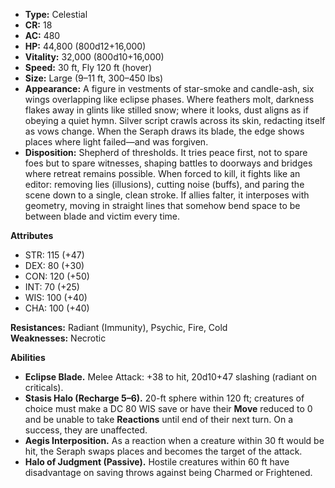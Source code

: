 - **Type:** Celestial
- **CR:** 18
- **AC:** 480
- **HP:** 44,800 (800d12+16,000)
- **Vitality:** 32,000 (800d10+16,000)
- **Speed:** 30 ft, Fly 120 ft (hover)
- **Size:** Large (9–11 ft, 300–450 lbs)
- **Appearance:** A figure in vestments of star-smoke and candle-ash, six wings overlapping like eclipse phases. Where feathers molt, darkness flakes away in glints like stilled snow; where it looks, dust aligns as if obeying a quiet hymn. Silver script crawls across its skin, redacting itself as vows change. When the Seraph draws its blade, the edge shows places where light failed—and was forgiven.
- **Disposition:** Shepherd of thresholds. It tries peace first, not to spare foes but to spare witnesses, shaping battles to doorways and bridges where retreat remains possible. When forced to kill, it fights like an editor: removing lies (illusions), cutting noise (buffs), and paring the scene down to a single, clean stroke. If allies falter, it interposes with geometry, moving in straight lines that somehow bend space to be between blade and victim every time.

**Attributes**
- STR: 115 (+47)
- DEX: 80 (+30)
- CON: 120 (+50)
- INT: 70 (+25)
- WIS: 100 (+40)
- CHA: 100 (+40)

**Resistances:** Radiant (Immunity), Psychic, Fire, Cold  
**Weaknesses:** Necrotic

**Abilities**
- **Eclipse Blade.** Melee Attack: +38 to hit, 20d10+47 slashing (radiant on criticals).
- **Stasis Halo (Recharge 5–6).** 20-ft sphere within 120 ft; creatures of choice must make a DC 80 WIS save or have their **Move** reduced to 0 and be unable to take **Reactions** until end of their next turn. On a success, they are unaffected.
- **Aegis Interposition.** As a reaction when a creature within 30 ft would be hit, the Seraph swaps places and becomes the target of the attack.
- **Halo of Judgment (Passive).** Hostile creatures within 60 ft have disadvantage on saving throws against being Charmed or Frightened.